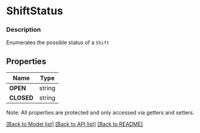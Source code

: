 # ShiftStatus

### Description

Enumerates the possible status of a `Shift`

## Properties
Name | Type
------------ | -------------
**OPEN** | string
**CLOSED** | string

Note: All properties are protected and only accessed via getters and setters.

[[Back to Model list]](../../README.md#documentation-for-models) [[Back to API list]](../../README.md#documentation-for-api-endpoints) [[Back to README]](../../README.md)


